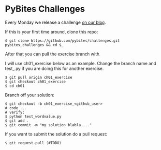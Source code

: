 # PyBites Challenges

Every Monday we release a challenge [on our blog](http://pybit.es).

If this is your first time around, clone this repo: 

	$ git clone https://github.com/pybites/challenges.git pybites_challenges && cd $_

After that you can pull the exercise branch with. 

I will use ch01_exercise below as an example. 
Change the branch name and test_<name>.py if you are doing this for another exercise.

	$ git pull origin ch01_exercise
	$ git checkout ch01_exercise
	$ cd ch01

Branch off your solution:

	$ git checkout -b ch01_exercise_<github_user>
	# code ...
	# verify: 
	$ python test_wordvalue.py
	$ git add .
	$ git commit -m "my solution blabla ..."

If you want to submit the solution do a pull request:

	$ git request-pull (#TODO)
